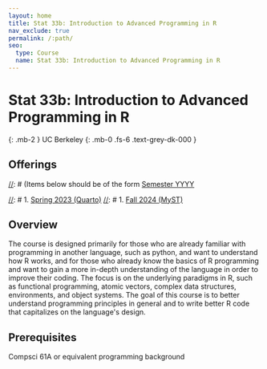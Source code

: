 ```yaml
---
layout: home
title: Stat 33b: Introduction to Advanced Programming in R
nav_exclude: true
permalink: /:path/
seo:
  type: Course
  name: Stat 33b: Introduction to Advanced Programming in R
---
```


# Stat 33b: Introduction to Advanced Programming in R
{: .mb-2 }
UC Berkeley
{: .mb-0 .fs-6 .text-grey-dk-000 }


## Offerings

[//]: # (Items below should be of the form [Semester YYYY](semester-year)

[//]: # (Notably the paths should not have leading slashes in real sites.)

[//]: # 1. [Spring 2023 (Quarto)](/stat999-quarto)
[//]: # 1. [Fall 2024 (MyST)](/stat999-myst)

## Overview

The course is designed primarily for those who are already familiar with programming in another language, such as python, and want to understand how R works, and for those who already know the basics of R programming and want to gain a more in-depth understanding of the language in order to improve their coding. The focus is on the underlying paradigms in R, such as functional programming, atomic vectors, complex data structures, environments, and object systems. The goal of this course is to better understand programming principles in general and to write better R code that capitalizes on the language's design.


## Prerequisites

Compsci 61A or equivalent programming background
